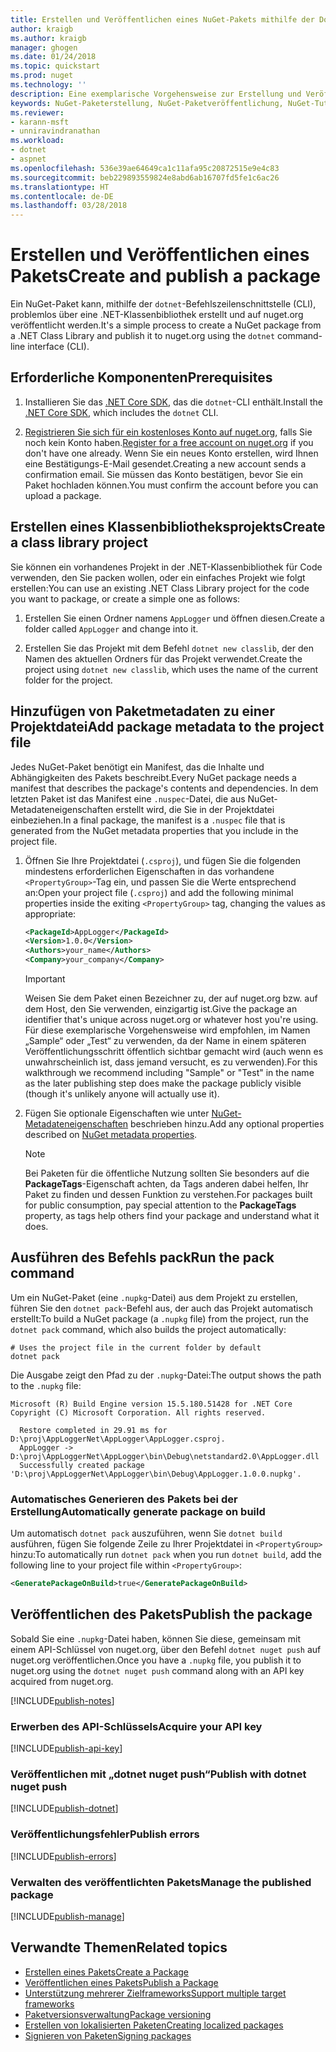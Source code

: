 ```yaml
---
title: Erstellen und Veröffentlichen eines NuGet-Pakets mithilfe der Dotnet-CLI | Microsoft-Dokumentation
author: kraigb
ms.author: kraigb
manager: ghogen
ms.date: 01/24/2018
ms.topic: quickstart
ms.prod: nuget
ms.technology: ''
description: Eine exemplarische Vorgehensweise zur Erstellung und Veröffentlichung eines NuGet-Pakets mit der .NET Core-CLI „dotnet“.
keywords: NuGet-Paketerstellung, NuGet-Paketveröffentlichung, NuGet-Tutorial, „dotnet publish“-NuGet-Paket
ms.reviewer:
- karann-msft
- unniravindranathan
ms.workload:
- dotnet
- aspnet
ms.openlocfilehash: 536e39ae64649ca1c11afa95c20872515e9e4c83
ms.sourcegitcommit: beb229893559824e8abd6ab16707fd5fe1c6ac26
ms.translationtype: HT
ms.contentlocale: de-DE
ms.lasthandoff: 03/28/2018
---
```

# <a name="create-and-publish-a-package"></a><span data-ttu-id="82033-104">Erstellen und Veröffentlichen eines Pakets</span><span class="sxs-lookup"><span data-stu-id="82033-104">Create and publish a package</span></span>

<span data-ttu-id="82033-105">Ein NuGet-Paket kann, mithilfe der `dotnet`-Befehlszeilenschnittstelle (CLI), problemlos über eine .NET-Klassenbibliothek erstellt und auf nuget.org veröffentlicht werden.</span><span class="sxs-lookup"><span data-stu-id="82033-105">It's a simple process to create a NuGet package from a .NET Class Library and publish it to nuget.org using the `dotnet` command-line interface (CLI).</span></span>

## <a name="prerequisites"></a><span data-ttu-id="82033-106">Erforderliche Komponenten</span><span class="sxs-lookup"><span data-stu-id="82033-106">Prerequisites</span></span>

1. <span data-ttu-id="82033-107">Installieren Sie das [.NET Core SDK](https://www.microsoft.com/net/download/), das die `dotnet`-CLI enthält.</span><span class="sxs-lookup"><span data-stu-id="82033-107">Install the [.NET Core SDK](https://www.microsoft.com/net/download/), which includes the `dotnet` CLI.</span></span>

1. <span data-ttu-id="82033-108">[Registrieren Sie sich für ein kostenloses Konto auf nuget.org](https://www.nuget.org/users/account/LogOn?returnUrl=%2F), falls Sie noch kein Konto haben.</span><span class="sxs-lookup"><span data-stu-id="82033-108">[Register for a free account on nuget.org](https://www.nuget.org/users/account/LogOn?returnUrl=%2F) if you don't have one already.</span></span> <span data-ttu-id="82033-109">Wenn Sie ein neues Konto erstellen, wird Ihnen eine Bestätigungs-E-Mail gesendet.</span><span class="sxs-lookup"><span data-stu-id="82033-109">Creating a new account sends a confirmation email.</span></span> <span data-ttu-id="82033-110">Sie müssen das Konto bestätigen, bevor Sie ein Paket hochladen können.</span><span class="sxs-lookup"><span data-stu-id="82033-110">You must confirm the account before you can upload a package.</span></span>

## <a name="create-a-class-library-project"></a><span data-ttu-id="82033-111">Erstellen eines Klassenbibliotheksprojekts</span><span class="sxs-lookup"><span data-stu-id="82033-111">Create a class library project</span></span>

<span data-ttu-id="82033-112">Sie können ein vorhandenes Projekt in der .NET-Klassenbibliothek für Code verwenden, den Sie packen wollen, oder ein einfaches Projekt wie folgt erstellen:</span><span class="sxs-lookup"><span data-stu-id="82033-112">You can use an existing .NET Class Library project for the code you want to package, or create a simple one as follows:</span></span>

1. <span data-ttu-id="82033-113">Erstellen Sie einen Ordner namens `AppLogger` und öffnen diesen.</span><span class="sxs-lookup"><span data-stu-id="82033-113">Create a folder called `AppLogger` and change into it.</span></span>

1. <span data-ttu-id="82033-114">Erstellen Sie das Projekt mit dem Befehl `dotnet new classlib`, der den Namen des aktuellen Ordners für das Projekt verwendet.</span><span class="sxs-lookup"><span data-stu-id="82033-114">Create the project using `dotnet new classlib`, which uses the name of the current folder for the project.</span></span>

## <a name="add-package-metadata-to-the-project-file"></a><span data-ttu-id="82033-115">Hinzufügen von Paketmetadaten zu einer Projektdatei</span><span class="sxs-lookup"><span data-stu-id="82033-115">Add package metadata to the project file</span></span>

<span data-ttu-id="82033-116">Jedes NuGet-Paket benötigt ein Manifest, das die Inhalte und Abhängigkeiten des Pakets beschreibt.</span><span class="sxs-lookup"><span data-stu-id="82033-116">Every NuGet package needs a manifest that describes the package's contents and dependencies.</span></span> <span data-ttu-id="82033-117">In dem letzten Paket ist das Manifest eine `.nuspec`-Datei, die aus NuGet-Metadateneigenschaften erstellt wird, die Sie in der Projektdatei einbeziehen.</span><span class="sxs-lookup"><span data-stu-id="82033-117">In a final package, the manifest is a `.nuspec` file that is generated from the NuGet metadata properties that you include in the project file.</span></span>

1. <span data-ttu-id="82033-118">Öffnen Sie Ihre Projektdatei (`.csproj`), und fügen Sie die folgenden mindestens erforderlichen Eigenschaften in das vorhandene `<PropertyGroup>`-Tag ein, und passen Sie die Werte entsprechend an:</span><span class="sxs-lookup"><span data-stu-id="82033-118">Open your project file (`.csproj`) and add the following minimal properties inside the exiting `<PropertyGroup>` tag, changing the values as appropriate:</span></span>

    ```xml
    <PackageId>AppLogger</PackageId>
    <Version>1.0.0</Version>
    <Authors>your_name</Authors>
    <Company>your_company</Company>
    ```

    > [!Important]
    > <span data-ttu-id="82033-119">Weisen Sie dem Paket einen Bezeichner zu, der auf nuget.org bzw. auf dem Host, den Sie verwenden, einzigartig ist.</span><span class="sxs-lookup"><span data-stu-id="82033-119">Give the package an identifier that's unique across nuget.org or whatever host you're using.</span></span> <span data-ttu-id="82033-120">Für diese exemplarische Vorgehensweise wird empfohlen, im Namen „Sample“ oder „Test“ zu verwenden, da der Name in einem späteren Veröffentlichungsschritt öffentlich sichtbar gemacht wird (auch wenn es unwahrscheinlich ist, dass jemand versucht, es zu verwenden).</span><span class="sxs-lookup"><span data-stu-id="82033-120">For this walkthrough we recommend including "Sample" or "Test" in the name as the later publishing step does make the package publicly visible (though it's unlikely anyone will actually use it).</span></span>

1. <span data-ttu-id="82033-121">Fügen Sie optionale Eigenschaften wie unter [NuGet-Metadateneigenschaften](/dotnet/core/tools/csproj#nuget-metadata-properties) beschrieben hinzu.</span><span class="sxs-lookup"><span data-stu-id="82033-121">Add any optional properties described on [NuGet metadata properties](/dotnet/core/tools/csproj#nuget-metadata-properties).</span></span>

    > [!Note]
    > <span data-ttu-id="82033-122">Bei Paketen für die öffentliche Nutzung sollten Sie besonders auf die **PackageTags**-Eigenschaft achten, da Tags anderen dabei helfen, Ihr Paket zu finden und dessen Funktion zu verstehen.</span><span class="sxs-lookup"><span data-stu-id="82033-122">For packages built for public consumption, pay special attention to the **PackageTags** property, as tags help others find your package and understand what it does.</span></span>

## <a name="run-the-pack-command"></a><span data-ttu-id="82033-123">Ausführen des Befehls pack</span><span class="sxs-lookup"><span data-stu-id="82033-123">Run the pack command</span></span>

<span data-ttu-id="82033-124">Um ein NuGet-Paket (eine `.nupkg`-Datei) aus dem Projekt zu erstellen, führen Sie den `dotnet pack`-Befehl aus, der auch das Projekt automatisch erstellt:</span><span class="sxs-lookup"><span data-stu-id="82033-124">To build a NuGet package (a `.nupkg` file) from the project, run the `dotnet pack` command, which also builds the project automatically:</span></span>

```cli
# Uses the project file in the current folder by default
dotnet pack
```

<span data-ttu-id="82033-125">Die Ausgabe zeigt den Pfad zu der `.nupkg`-Datei:</span><span class="sxs-lookup"><span data-stu-id="82033-125">The output shows the path to the `.nupkg` file:</span></span>

```output
Microsoft (R) Build Engine version 15.5.180.51428 for .NET Core
Copyright (C) Microsoft Corporation. All rights reserved.

  Restore completed in 29.91 ms for D:\proj\AppLoggerNet\AppLogger\AppLogger.csproj.
  AppLogger -> D:\proj\AppLoggerNet\AppLogger\bin\Debug\netstandard2.0\AppLogger.dll
  Successfully created package 'D:\proj\AppLoggerNet\AppLogger\bin\Debug\AppLogger.1.0.0.nupkg'.
```

### <a name="automatically-generate-package-on-build"></a><span data-ttu-id="82033-126">Automatisches Generieren des Pakets bei der Erstellung</span><span class="sxs-lookup"><span data-stu-id="82033-126">Automatically generate package on build</span></span>

<span data-ttu-id="82033-127">Um automatisch `dotnet pack` auszuführen, wenn Sie `dotnet build` ausführen, fügen Sie folgende Zeile zu Ihrer Projektdatei in `<PropertyGroup>` hinzu:</span><span class="sxs-lookup"><span data-stu-id="82033-127">To automatically run `dotnet pack` when you run `dotnet build`, add the following line to your project file within `<PropertyGroup>`:</span></span>

```xml
<GeneratePackageOnBuild>true</GeneratePackageOnBuild>
```

## <a name="publish-the-package"></a><span data-ttu-id="82033-128">Veröffentlichen des Pakets</span><span class="sxs-lookup"><span data-stu-id="82033-128">Publish the package</span></span>

<span data-ttu-id="82033-129">Sobald Sie eine `.nupkg`-Datei haben, können Sie diese, gemeinsam mit einem API-Schlüssel von nuget.org, über den Befehl `dotnet nuget push` auf nuget.org veröffentlichen.</span><span class="sxs-lookup"><span data-stu-id="82033-129">Once you have a `.nupkg` file, you publish it to nuget.org using the `dotnet nuget push` command along with an API key acquired from nuget.org.</span></span>

[!INCLUDE[publish-notes](includes/publish-notes.md)]

### <a name="acquire-your-api-key"></a><span data-ttu-id="82033-130">Erwerben des API-Schlüssels</span><span class="sxs-lookup"><span data-stu-id="82033-130">Acquire your API key</span></span>

[!INCLUDE[publish-api-key](includes/publish-api-key.md)]

### <a name="publish-with-dotnet-nuget-push"></a><span data-ttu-id="82033-131">Veröffentlichen mit „dotnet nuget push“</span><span class="sxs-lookup"><span data-stu-id="82033-131">Publish with dotnet nuget push</span></span>

[!INCLUDE[publish-dotnet](includes/publish-dotnet.md)]

### <a name="publish-errors"></a><span data-ttu-id="82033-132">Veröffentlichungsfehler</span><span class="sxs-lookup"><span data-stu-id="82033-132">Publish errors</span></span>

[!INCLUDE[publish-errors](includes/publish-errors.md)]

### <a name="manage-the-published-package"></a><span data-ttu-id="82033-133">Verwalten des veröffentlichten Pakets</span><span class="sxs-lookup"><span data-stu-id="82033-133">Manage the published package</span></span>

[!INCLUDE[publish-manage](includes/publish-manage.md)]

## <a name="related-topics"></a><span data-ttu-id="82033-134">Verwandte Themen</span><span class="sxs-lookup"><span data-stu-id="82033-134">Related topics</span></span>

- [<span data-ttu-id="82033-135">Erstellen eines Pakets</span><span class="sxs-lookup"><span data-stu-id="82033-135">Create a Package</span></span>](../create-packages/creating-a-package.md)
- [<span data-ttu-id="82033-136">Veröffentlichen eines Pakets</span><span class="sxs-lookup"><span data-stu-id="82033-136">Publish a Package</span></span>](../create-packages/publish-a-package.md)
- [<span data-ttu-id="82033-137">Unterstützung mehrerer Zielframeworks</span><span class="sxs-lookup"><span data-stu-id="82033-137">Support multiple target frameworks</span></span>](../create-packages/supporting-multiple-target-frameworks.md)
- [<span data-ttu-id="82033-138">Paketversionsverwaltung</span><span class="sxs-lookup"><span data-stu-id="82033-138">Package versioning</span></span>](../reference/package-versioning.md)
- [<span data-ttu-id="82033-139">Erstellen von lokalisierten Paketen</span><span class="sxs-lookup"><span data-stu-id="82033-139">Creating localized packages</span></span>](../create-packages/creating-localized-packages.md)
- [<span data-ttu-id="82033-140">Signieren von Paketen</span><span class="sxs-lookup"><span data-stu-id="82033-140">Signing packages</span></span>](../create-packages/Sign-a-package.md)

